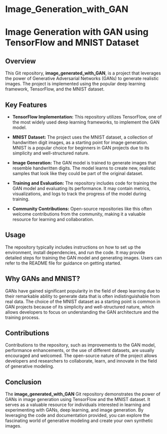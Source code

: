# Image_Generation_with_GAN
# Image Generation with GAN using TensorFlow and MNIST Dataset

## Overview

This Git repository, **image_generated_with_GAN**, is a project that leverages the power of Generative Adversarial Networks (GANs) to generate realistic images. The project is implemented using the popular deep learning framework, TensorFlow, and the MNIST dataset.

## Key Features

- **TensorFlow Implementation:** This repository utilizes TensorFlow, one of the most widely used deep learning frameworks, to implement the GAN model.

- **MNIST Dataset:** The project uses the MNIST dataset, a collection of handwritten digit images, as a starting point for image generation. MNIST is a popular choice for beginners in GAN projects due to its simplicity and well-structured nature.

- **Image Generation:** The GAN model is trained to generate images that resemble handwritten digits. The model learns to create new, realistic samples that look like they could be part of the original dataset.

- **Training and Evaluation:** The repository includes code for training the GAN model and evaluating its performance. It may contain metrics, visualizations, and logs to track the progress of the model during training.

- **Community Contributions:** Open-source repositories like this often welcome contributions from the community, making it a valuable resource for learning and collaboration.

## Usage

The repository typically includes instructions on how to set up the environment, install dependencies, and run the code. It may provide detailed steps for training the GAN model and generating images. Users can refer to the README file for guidance on getting started.

## Why GANs and MNIST?

GANs have gained significant popularity in the field of deep learning due to their remarkable ability to generate data that is often indistinguishable from real data. The choice of the MNIST dataset as a starting point is common in GAN projects because of its simplicity and well-structured nature, which allows developers to focus on understanding the GAN architecture and the training process.

## Contributions

Contributions to the repository, such as improvements to the GAN model, performance enhancements, or the use of different datasets, are usually encouraged and welcomed. The open-source nature of the project allows developers and researchers to collaborate, learn, and innovate in the field of generative modeling.

## Conclusion

The **image_generated_with_GAN** Git repository demonstrates the power of GANs in image generation using TensorFlow and the MNIST dataset. It serves as a valuable resource for individuals interested in learning and experimenting with GANs, deep learning, and image generation. By leveraging the code and documentation provided, you can explore the fascinating world of generative modeling and create your own synthetic images.
